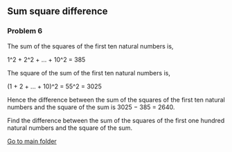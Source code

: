 Sum square difference
---------------------
### Problem 6

The sum of the squares of the first ten natural numbers is,  
  
1^2 + 2^2 + ... + 10^2 = 385  
  
The square of the sum of the first ten natural numbers is,  
  
(1 + 2 + ... + 10)^2 = 55^2 = 3025  
  
Hence the difference between the sum of the squares of the first ten natural numbers and the square of the sum is 3025 − 385 = 2640.  
  
Find the difference between the sum of the squares of the first one hundred natural numbers and the square of the sum.
 
[Go to main folder](../../../ "Go to main folder")

